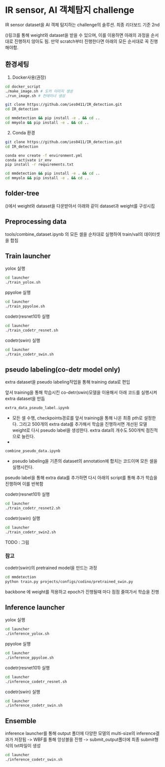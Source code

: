 
# IR sensor, AI 객체탐지 challenge
IR sensor dataset을 AI 객체 탐지하는 challenge의 솔루션.
최종 리더보드 기준 2nd

()링크를 통해 weight와 dataset을 받을 수 있으며, 이를 이용하면 아래의 과정을 순서대로 진행하지 않아도 됨.
만약 scratch부터 진행한다면 아래의 모든 순서대로 꼭 진행해야함.

## 환경세팅
1. Docker사용(권장)
```bash
cd docker_script
./make_image.sh # 도커 이미지 생성
./run_image.sh # 컨테이너 생성

git clone https://github.com/ies0411/IR_detection.git
cd IR_detection

cd mmdetection && pip install -e . && cd ..
cd mmyolo && pip install -e . && cd ..

```

2. Conda 환경
```bash
git clone https://github.com/ies0411/IR_detection.git
cd IR_detection

conda env create -f environment.yml
conda activate ir_env
pip install -r requirements.txt

cd mmdetection && pip install -e . && cd ..
cd mmyolo && pip install -e . && cd ..

```
## folder-tree
()에서 weight와 dataset을 다운받아서 아래와 같이 dataset과 weight를 구성시킴

## Preprocessing data
tools/combine_dataset.ipynb 의 모든 셀을 순차대로 실행하여 train/val의 데이터셋을 합침

## Train launcher
yolox 실행
```bash
cd launcher
./train_yolox.sh
```

ppyoloe 실행
```bash
cd launcher
./train_ppyoloe.sh
```

codetr(resnet101) 실행
```bash
cd launcher
./train_codetr_resnet.sh
```


codetr(swin) 실행
```bash
cd launcher
./train_codetr_swin.sh
```

## pseudo labeling(co-detr model only)
extra dataset을 pseudo labeling작업을 통해 training data로 편입

앞서 training을 통해 학습시킨 co-detr(swin)모델을 이용해서 아래 코드를 실행시켜 extra dataset을 만듬
```bash
extra_data_pseudo_label.ipynb
```
-  모든 셀 수행, checkpoints경로를 앞서 training을 통해 나온 최종 pth로 설정한다. 그리고 500개의 extra data를 추가해서 학습을 진행하서면 개선된 모델 weight로 다시 pseudo label을 생성한다. extra data의 개수도 500개씩 점진적으로 늘린다.
-
```bash
combine_pseudo_data.ipynb
```
-  pseudo labeling을 기존의 dataset의 annotation에 합치는 코드이며 모든 셀을 실행시킨다.

pseudo label을 통해 extra data를 추가하면 다시 아래의 script를 통해 추가 학습을 진행하며 이를 반복함

codetr(resnet101) 실행
```bash
cd launcher
./train_codetr_resnet2.sh
```


codetr(swin) 실행
```bash
cd launcher
./train_codetr_swin2.sh
```
TODO : 그림


### 참고
codetr(swin)의 pretrained model을 만드는 과정
```bash
cd mmdetection
python train.py projects/configs/codino/pretrained_swin.py
```
backbone 에 weight를 적용하고 epoch가 진행될때 마다 점점 줄여가서 학습을 진행


## Inference launcher
yolox 실행
```bash
cd launcher
./inference_yolox.sh
```

ppyoloe 실행
```bash
cd launcher
./inference_ppyoloe.sh
```

codetr(resnet101) 실행
```bash
cd launcher
./inference_codetr_resnet.sh
```


codetr(swin) 실행
```bash
cd launcher
./inference_codetr_swin.sh
```

## Ensemble
inference launcher를 통해 output 폴더에 다양한 모델의 multi-size의 inference결과가 저장됨 -> WBF를 통해 앙상블을 진행 -> submit_output폴더에 최종 submit형식의 txt파일이 생성
```bash
cd launcher
./inference_codetr_swin.sh
```

